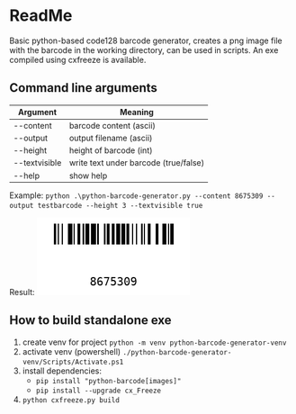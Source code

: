 # ReadMe

Basic python-based code128 barcode generator, creates a png image file with the barcode in the working directory, can be used in scripts.
An exe compiled using cxfreeze is available.

## Command line arguments

| Argument      | Meaning                               |
| ------------- | ------------------------------------- |
| --content     | barcode content (ascii)               |
| --output      | output filename (ascii)               |
| --height      | height of barcode (int)               |
| --textvisible | write text under barcode (true/false) |
| --help        | show help                             |

Example: `python .\python-barcode-generator.py --content 8675309 --output testbarcode --height 3 --textvisible true`

Result:
!["example"](./examples/testbarcode.png)

## How to build standalone exe

1. create venv for project `python -m venv python-barcode-generator-venv`
2. activate venv (powershell) `./python-barcode-generator-venv/Scripts/Activate.ps1`
3. install dependencies:
   - `pip install "python-barcode[images]"`
   - `pip install --upgrade cx_Freeze`
4. `python cxfreeze.py build`
